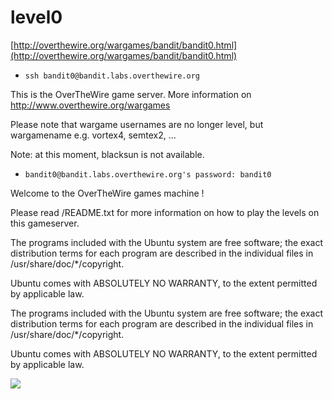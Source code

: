 # level0

[http://overthewire.org/wargames/bandit/bandit0.html](http://overthewire.org/wargames/bandit/bandit0.html)

- `ssh bandit0@bandit.labs.overthewire.org`
 
This is the OverTheWire game server. More information on http://www.overthewire.org/wargames
 
Please note that wargame usernames are no longer level<X>, but wargamename<X>
e.g. vortex4, semtex2, ...
 
Note: at this moment, blacksun is not available.



- `bandit0@bandit.labs.overthewire.org's password: bandit0`


Welcome to the OverTheWire games machine !

Please read /README.txt for more information on how to play the levels
on this gameserver.


The programs included with the Ubuntu system are free software;
the exact distribution terms for each program are described in the
individual files in /usr/share/doc/*/copyright.

Ubuntu comes with ABSOLUTELY NO WARRANTY, to the extent permitted by
applicable law.


The programs included with the Ubuntu system are free software;
the exact distribution terms for each program are described in the
individual files in /usr/share/doc/*/copyright.

Ubuntu comes with ABSOLUTELY NO WARRANTY, to the extent permitted by
applicable law.


![](http://i.imgur.com/Ca9WZg8.png)